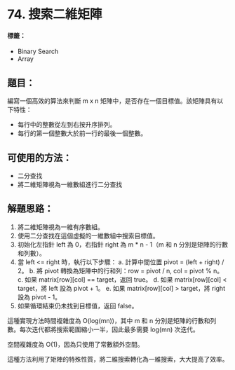 # 74. 搜索二維矩陣
#### 標籤：
- Binary Search
- Array

## 題目：
編寫一個高效的算法來判斷 m x n 矩陣中，是否存在一個目標值。該矩陣具有以下特性：

- 每行中的整數從左到右按升序排列。
- 每行的第一個整數大於前一行的最後一個整數。

## 可使用的方法：
- 二分查找
- 將二維矩陣視為一維數組進行二分查找

## 解題思路： 
1. 將二維矩陣視為一維有序數組。
2. 使用二分查找在這個虛擬的一維數組中搜索目標值。
3. 初始化左指針 left 為 0，右指針 right 為 m * n - 1（m 和 n 分別是矩陣的行數和列數）。
4. 當 left <= right 時，執行以下步驟：
   a. 計算中間位置 pivot = (left + right) / 2。
   b. 將 pivot 轉換為矩陣中的行和列：row = pivot / n, col = pivot % n。
   c. 如果 matrix[row][col] == target，返回 true。
   d. 如果 matrix[row][col] < target，將 left 設為 pivot + 1。
   e. 如果 matrix[row][col] > target，將 right 設為 pivot - 1。
5. 如果循環結束仍未找到目標值，返回 false。

這種實現方法時間複雜度為 O(log(mn))，其中 m 和 n 分別是矩陣的行數和列數。每次迭代都將搜索範圍縮小一半，因此最多需要 log(mn) 次迭代。

空間複雜度為 O(1)，因為只使用了常數額外空間。

這種方法利用了矩陣的特殊性質，將二維搜索轉化為一維搜索，大大提高了效率。